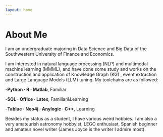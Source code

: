 ```yaml
---
layout: home
---
```

# About Me

I am an undergraduate majoring in Data Science and Big Data of the Southwestern University of Finance and Economics.

I am interested in natural language processing (NLP) and multimodal machine learning (MMML), and have done some study and works on the construction and application of Knowledge Graph (KG) , event extraction and Large Language Models (LLM) tuning. My toolchains are as followed: 

-**Python · R · Matlab**, Familiar

-**SQL · Office · Latex**, Familiar&Learning

-**Tablue · Neo4j · Anylogic · C++**, Learning

Besides my status as a student, I have various weird hobbies. I am also a very amateurish astronomy hobbyist, LEGO enthusiast, Spanish beginner and amateur novel writer (James Joyce is the writer I admire most). 


 



